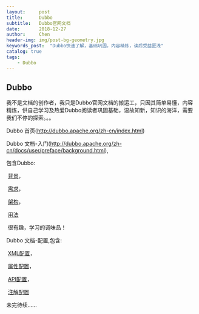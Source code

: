 ```yaml
---
layout:     post
title:      Dubbo
subtitle:   Dubbo官网文档
date:       2018-12-27
author:     Chen
header-img: img/post-bg-geometry.jpg
keywords_post:  "Dubbo快速了解，基础巩固，内容精炼，读后受益匪浅"
catalog: true
tags:
    - Dubbo
---
```




## Dubbo

我不是文档的创作者，我只是Dubbo官网文档的搬运工，只因其简单易懂，内容精炼，供自己学习及热爱Dubbo阅读者巩固基础，温故知新，知识的海洋，需要我们不停的探索。。。



Dubbo  首页(http://dubbo.apache.org/zh-cn/index.html)



Dubbo 文档-入门(http://dubbo.apache.org/zh-cn/docs/user/preface/background.html),

包含Dubbo:

​	[背景](http://dubbo.apache.org/zh-cn/docs/user/preface/background.html)，

​	[需求](http://dubbo.apache.org/zh-cn/docs/user/preface/requirements.html)，

​	[架构](http://dubbo.apache.org/zh-cn/docs/user/preface/architecture.html)，

​	[用法](http://dubbo.apache.org/zh-cn/docs/user/preface/usage.html)

​        很有趣，学习的调味品！



Dubbo 文档-配置,包含:

​	[XML配置](http://dubbo.apache.org/zh-cn/docs/user/configuration/xml.html)，

​	[属性配置](http://dubbo.apache.org/zh-cn/docs/user/configuration/properties.html)，

​	[API配置](http://dubbo.apache.org/zh-cn/docs/user/configuration/api.html)，

​	[注解配置](http://dubbo.apache.org/zh-cn/docs/user/configuration/annotation.html)

未完待续......

